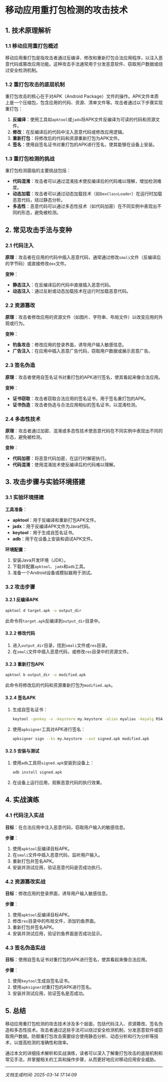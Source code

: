 # 移动应用重打包检测的攻击技术

## 1. 技术原理解析

### 1.1 移动应用重打包概述
移动应用重打包是指攻击者通过反编译、修改和重新打包合法应用程序，以注入恶意代码或篡改应用功能。这种攻击手法通常用于分发恶意软件、窃取用户数据或绕过安全检测机制。

### 1.2 重打包攻击的底层机制
重打包攻击的核心在于对APK（Android Package）文件的操作。APK文件本质上是一个压缩包，包含应用的代码、资源、清单文件等。攻击者通过以下步骤实现重打包：

1. **反编译**：使用工具如`apktool`或`jadx`将APK文件反编译为可读的代码和资源文件。
2. **修改**：在反编译后的代码中注入恶意代码或修改应用逻辑。
3. **重新打包**：将修改后的代码和资源重新打包为APK文件。
4. **签名**：使用自签名证书对重打包的APK进行签名，使其能够在设备上安装。

### 1.3 重打包检测的挑战
重打包检测面临的主要挑战包括：
- **代码混淆**：攻击者可以通过混淆技术使反编译后的代码难以理解，增加检测难度。
- **动态加载**：攻击者可以通过动态加载技术（如`DexClassLoader`）在运行时加载恶意代码，绕过静态分析。
- **多态性**：恶意代码可以通过多态性技术（如代码加密）在不同实例中表现出不同的形态，避免被检测。

## 2. 常见攻击手法与变种

### 2.1 代码注入
**原理**：攻击者在应用的代码中插入恶意代码，通常通过修改`smali`文件（反编译后的字节码）或直接修改`dex`文件。

**变种**：
- **静态注入**：在反编译后的代码中直接插入恶意代码。
- **动态注入**：通过反射或动态加载技术在运行时加载恶意代码。

### 2.2 资源篡改
**原理**：攻击者修改应用的资源文件（如图片、字符串、布局文件）以改变应用的外观或行为。

**变种**：
- **钓鱼攻击**：修改应用的登录界面，诱导用户输入敏感信息。
- **广告注入**：在应用中插入恶意广告代码，窃取用户数据或展示恶意广告。

### 2.3 签名伪造
**原理**：攻击者使用自签名证书对重打包的APK进行签名，使其看起来像合法应用。

**变种**：
- **证书窃取**：攻击者窃取合法应用的签名证书，用于签名重打包的APK。
- **证书伪造**：攻击者伪造与合法应用相似的签名证书，以混淆检测。

### 2.4 多态性技术
**原理**：攻击者通过加密、混淆或多态性技术使恶意代码在不同实例中表现出不同的形态，避免被检测。

**变种**：
- **代码加密**：将恶意代码加密，在运行时解密执行。
- **代码混淆**：使用混淆技术使反编译后的代码难以理解。

## 3. 攻击步骤与实验环境搭建

### 3.1 实验环境搭建
**工具准备**：
- **apktool**：用于反编译和重新打包APK文件。
- **jadx**：用于反编译APK文件为Java代码。
- **keytool**：用于生成自签名证书。
- **adb**：用于在设备上安装和调试APK文件。

**环境配置**：
1. 安装Java开发环境（JDK）。
2. 下载并配置`apktool`、`jadx`和`adb`工具。
3. 准备一个Android设备或模拟器用于测试。

### 3.2 攻击步骤

#### 3.2.1 反编译APK
```bash
apktool d target.apk -o output_dir
```
此命令将`target.apk`反编译到`output_dir`目录中。

#### 3.2.2 修改代码
1. 进入`output_dir`目录，找到`smali`文件或`res`目录。
2. 在`smali`文件中插入恶意代码，或修改`res`目录中的资源文件。

#### 3.2.3 重新打包APK
```bash
apktool b output_dir -o modified.apk
```
此命令将修改后的代码和资源重新打包为`modified.apk`。

#### 3.2.4 签名APK
1. 生成自签名证书：
   ```bash
   keytool -genkey -v -keystore my.keystore -alias myalias -keyalg RSA -keysize 2048 -validity 10000
   ```
2. 使用`apksigner`工具对APK进行签名：
   ```bash
   apksigner sign --ks my.keystore --out signed.apk modified.apk
   ```

#### 3.2.5 安装与测试
1. 使用`adb`工具将`signed.apk`安装到设备上：
   ```bash
   adb install signed.apk
   ```
2. 在设备上运行应用，观察恶意代码的执行效果。

## 4. 实战演练

### 4.1 代码注入实战
**目标**：在合法应用中注入恶意代码，窃取用户输入的敏感信息。

**步骤**：
1. 使用`apktool`反编译目标APK。
2. 在`smali`文件中插入恶意代码，监听用户输入。
3. 重新打包并签名APK。
4. 安装并测试应用，验证恶意代码是否成功执行。

### 4.2 资源篡改实战
**目标**：修改应用的登录界面，诱导用户输入敏感信息。

**步骤**：
1. 使用`apktool`反编译目标APK。
2. 修改`res`目录中的布局文件，添加钓鱼界面。
3. 重新打包并签名APK。
4. 安装并测试应用，验证钓鱼界面是否成功显示。

### 4.3 签名伪造实战
**目标**：使用自签名证书对重打包的APK进行签名，使其看起来像合法应用。

**步骤**：
1. 使用`keytool`生成自签名证书。
2. 使用`apksigner`对重打包的APK进行签名。
3. 安装并测试应用，验证签名是否成功。

## 5. 总结
移动应用重打包检测的攻击技术涉及多个层面，包括代码注入、资源篡改、签名伪造和多态性技术。攻击者通过这些手法可以绕过安全检测机制，分发恶意软件或窃取用户数据。防御重打包攻击需要综合使用静态分析、动态分析和行为分析等技术，以提高检测的准确性和效率。

通过本文的详细技术解析和实战演练，读者可以深入了解重打包攻击的底层机制和常见手法，并掌握相关的工具和操作步骤，从而更好地应对移动应用安全威胁。

---

*文档生成时间: 2025-03-14 17:14:09*

